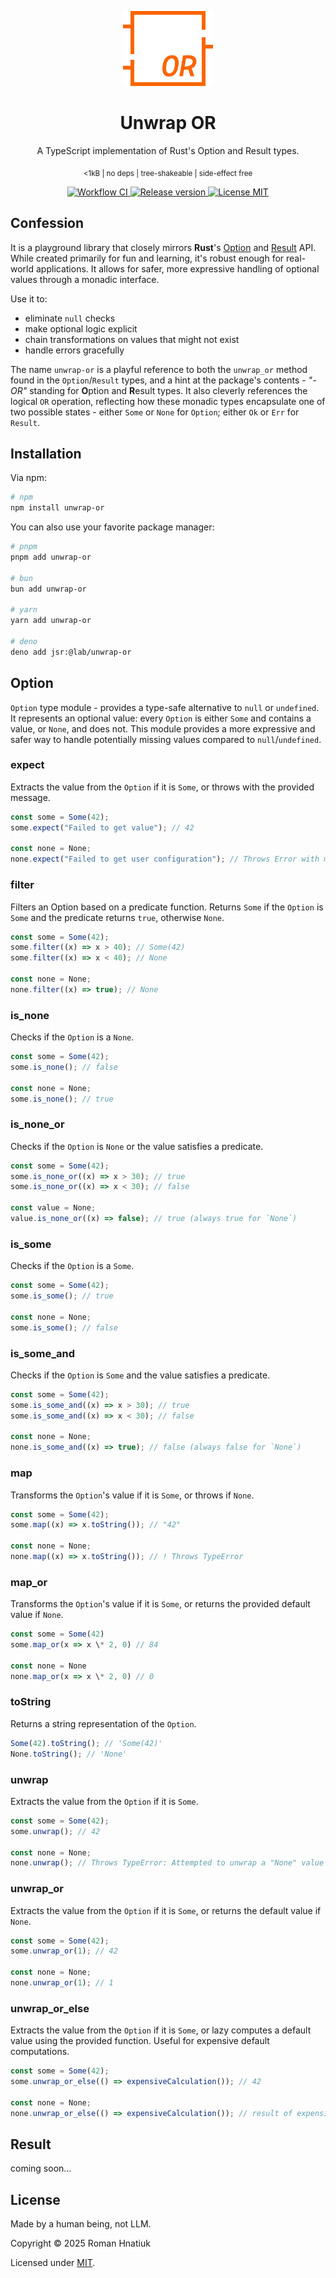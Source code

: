 <p align="center">
    <img src="logo.svg" height=120>
</p>

<h1 align="center">Unwrap OR</h1>

<p align="center">
A TypeScript implementation of Rust's Option and Result types.
</p>

<p align="center">
  <sub>
      <1kB | no deps | tree-shakeable | side-effect free
  </sub>
</p>

<p align="center">
  <a href="https://github.com/hnatiukr/unwrap-or/actions/workflows/workflow.yml">
      <img src="https://img.shields.io/github/actions/workflow/status/hnatiukr/unwrap-or/workflow.yml?color=orange&style=for-the-badge" alt="Workflow CI">
  </a>
   <a href="https://www.npmjs.com/package/unwrap-or">
       <img src="https://img.shields.io/github/v/release/hnatiukr/unwrap-or?color=orange&style=for-the-badge" alt="Release version">
   </a>
  <a href="https://github.com/hnatiukr/unwrap-or/blob/main/LICENSE">
      <img src="https://img.shields.io/github/license/hnatiukr/unwrap-or?color=orange&style=for-the-badge" alt="License MIT">
  </a>
</p>

## Confession

It is a playground library that closely mirrors **Rust**'s [Option](https://doc.rust-lang.org/std/option/enum.Option.html) and [Result](https://doc.rust-lang.org/std/result/enum.Result.html) API. While created primarily for fun and learning, it's robust enough for real-world applications. It allows for safer, more expressive handling of optional values through a monadic interface.

Use it to:

- eliminate `null` checks
- make optional logic explicit
- chain transformations on values that might not exist
- handle errors gracefully

The name `unwrap-or` is a playful reference to both the `unwrap_or` method found in the `Option`/`Result` types, and a hint at the package's contents - _"-OR"_ standing for **O**ption and **R**esult types. It also cleverly references the logical `OR` operation, reflecting how these monadic types encapsulate one of two possible states - either `Some` or `None` for `Option`; either `Ok` or `Err` for `Result`.

## Installation

Via npm:

```sh
# npm
npm install unwrap-or
```

You can also use your favorite package manager:

```sh
# pnpm
pnpm add unwrap-or

# bun
bun add unwrap-or

# yarn
yarn add unwrap-or

# deno
deno add jsr:@lab/unwrap-or
```

## Option

`Option` type module - provides a type-safe alternative to `null` or `undefined`. It represents an optional value: every `Option` is either `Some` and contains a value, or `None`, and does not. This module provides a more expressive and safer way to handle potentially missing values compared to `null`/`undefined`.

### expect

Extracts the value from the `Option` if it is `Some`, or throws with the provided message.

```ts
const some = Some(42);
some.expect("Failed to get value"); // 42

const none = None;
none.expect("Failed to get user configuration"); // Throws Error with message "Failed to get user configuration"
```

### filter

Filters an Option based on a predicate function. Returns `Some` if the `Option` is `Some` and the predicate returns `true`, otherwise `None`.

```ts
const some = Some(42);
some.filter((x) => x > 40); // Some(42)
some.filter((x) => x < 40); // None

const none = None;
none.filter((x) => true); // None
```

### is_none

Checks if the `Option` is a `None`.

```ts
const some = Some(42);
some.is_none(); // false

const none = None;
some.is_none(); // true
```

### is_none_or

Checks if the `Option` is `None` or the value satisfies a predicate.

```ts
const some = Some(42);
some.is_none_or((x) => x > 30); // true
some.is_none_or((x) => x < 30); // false

const value = None;
value.is_none_or((x) => false); // true (always true for `None`)
```

### is_some

Checks if the `Option` is a `Some`.

```ts
const some = Some(42);
some.is_some(); // true

const none = None;
some.is_some(); // false
```

### is_some_and

Checks if the `Option` is `Some` and the value satisfies a predicate.

```ts
const some = Some(42);
some.is_some_and((x) => x > 30); // true
some.is_some_and((x) => x < 30); // false

const none = None;
none.is_some_and((x) => true); // false (always false for `None`)
```

### map

Transforms the `Option`'s value if it is `Some`, or throws if `None`.

```ts
const some = Some(42);
some.map((x) => x.toString()); // "42"

const none = None;
none.map((x) => x.toString()); // ! Throws TypeError
```

### map_or

Transforms the `Option`'s value if it is `Some`, or returns the provided default value if `None`.

```ts
const some = Some(42)
some.map_or(x => x \* 2, 0) // 84

const none = None
none.map_or(x => x \* 2, 0) // 0
```

### toString

Returns a string representation of the `Option`.

```ts
Some(42).toString(); // 'Some(42)'
None.toString(); // 'None'
```

### unwrap

Extracts the value from the `Option` if it is `Some`.

```ts
const some = Some(42);
some.unwrap(); // 42

const none = None;
none.unwrap(); // Throws TypeError: Attempted to unwrap a "None" value
```

### unwrap_or

Extracts the value from the `Option` if it is `Some`, or returns the default value if `None`.

```ts
const some = Some(42);
some.unwrap_or(1); // 42

const none = None;
none.unwrap_or(1); // 1
```

### unwrap_or_else

Extracts the value from the `Option` if it is `Some`, or lazy computes a default value using the provided function. Useful for expensive default computations.

```ts
const some = Some(42);
some.unwrap_or_else(() => expensiveCalculation()); // 42

const none = None;
none.unwrap_or_else(() => expensiveCalculation()); // result of expensiveCalculation()
```

## Result

coming soon...

## License

Made by a human being, not LLM.

Copyright © 2025 Roman Hnatiuk

Licensed under [MIT](./LICENSE).
